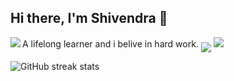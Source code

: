 ## Hi there, I'm Shivendra 👋
A lifelong learner and i belive in hard work.
<img src='https://hcti.io/v1/image/efddd0cd-fac7-477b-aea9-f49a72236957' align ="middle"/>
<img src='https://github-readme-stats.vercel.app/api?username=skjha1&show_icons=true&theme=tokyonight&count_private=true&line_height=40'  align="left" />
<img src='https://github-readme-stats.vercel.app/api/top-langs/?username=skjha1&theme=tokyonight&hide_langs_below=4' />


![GitHub streak stats](https://github-readme-streak-stats.herokuapp.com/?user=skjha1)



